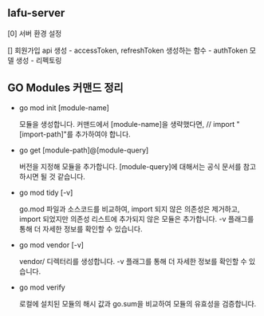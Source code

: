 ## lafu-server

[0] 서버 환경 설정

[] 회원가입 api 생성
    - accessToken, refreshToken 생성하는 함수
    - authToken 모델 생성
    - 리펙토링

## GO Modules 커맨드 정리

- go mod init [module-name]

  모듈을 생성합니다. 커맨드에서 [module-name]을 생략했다면, // import "[import-path]"를 추가하여야 합니다.

- go get [module-path]@[module-query]

  버전을 지정해 모듈을 추가합니다. [module-query]에 대해서는 공식 문서를 참고하시면 될 것 같습니다.

- go mod tidy [-v]

  go.mod 파일과 소스코드를 비교하여, import 되지 않은 의존성은 제거하고, import 되었지만 의존성 리스트에 추가되지 않은 모듈은 추가합니다. -v 플래그를 통해 더 자세한 정보를 확인할 수 있습니다.

- go mod vendor [-v]

  vendor/ 디렉터리를 생성합니다. -v 플래그를 통해 더 자세한 정보를 확인할 수 있습니다.

- go mod verify

  로컬에 설치된 모듈의 해시 값과 go.sum을 비교하여 모듈의 유효성을 검증합니다.
